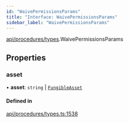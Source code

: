 ```yaml
---
id: "WaivePermissionsParams"
title: "Interface: WaivePermissionsParams"
sidebar_label: "WaivePermissionsParams"
---
```


[api/procedures/types](../../../../../modules/API/Procedures/Types/Types.md).WaivePermissionsParams

## Properties

### asset

• **asset**: `string` \| [`FungibleAsset`](../../../../../classes/API/Entities/Asset/Fungible/FungibleAsset.md)

#### Defined in

[api/procedures/types.ts:1538](https://github.com/PolymeshAssociation/polymesh-sdk/blob/978e4ded6/src/api/procedures/types.ts#L1538)
